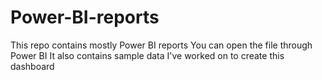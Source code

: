 # Power-BI-reports
This repo contains mostly Power BI reports
You can open the file through Power BI
It also contains sample data I've worked on to create this dashboard
